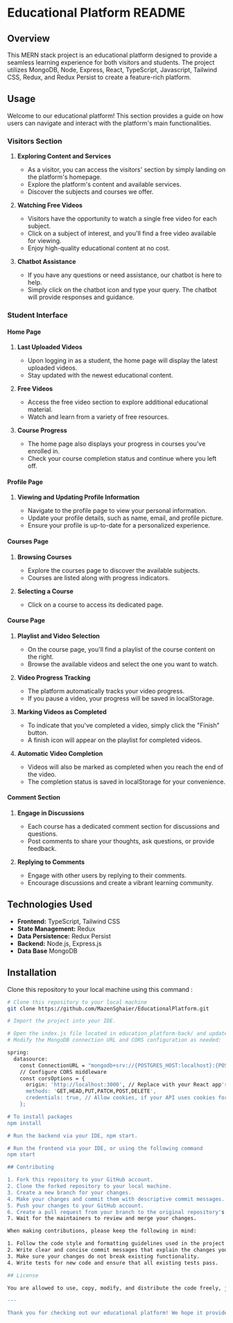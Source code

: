 # Educational Platform README

## Overview

This MERN stack project is an educational platform designed to provide a seamless learning experience for both visitors and students. The project utilizes MongoDB, Node, Express, React, TypeScript, Javascript, Tailwind CSS, Redux, and Redux Persist to create a feature-rich platform.


## Usage

Welcome to our educational platform! This section provides a guide on how users can navigate and interact with the platform's main functionalities.

### Visitors Section

1. **Exploring Content and Services**
   
   - As a visitor, you can access the visitors' section by simply landing on the platform's homepage.
   - Explore the platform's content and available services.
   - Discover the subjects and courses we offer.

2. **Watching Free Videos**

   - Visitors have the opportunity to watch a single free video for each subject.
   - Click on a subject of interest, and you'll find a free video available for viewing.
   - Enjoy high-quality educational content at no cost.

3. **Chatbot Assistance**

   - If you have any questions or need assistance, our chatbot is here to help.
   - Simply click on the chatbot icon and type your query. The chatbot will provide responses and guidance.

### Student Interface

#### Home Page

1. **Last Uploaded Videos**
   
   - Upon logging in as a student, the home page will display the latest uploaded videos.
   - Stay updated with the newest educational content.

2. **Free Videos**

   - Access the free video section to explore additional educational material.
   - Watch and learn from a variety of free resources.

3. **Course Progress**

   - The home page also displays your progress in courses you've enrolled in.
   - Check your course completion status and continue where you left off.

#### Profile Page

1. **Viewing and Updating Profile Information**

   - Navigate to the profile page to view your personal information.
   - Update your profile details, such as name, email, and profile picture.
   - Ensure your profile is up-to-date for a personalized experience.

#### Courses Page

1. **Browsing Courses**

   - Explore the courses page to discover the available subjects.
   - Courses are listed along with progress indicators.

2. **Selecting a Course**

   - Click on a course to access its dedicated page.

#### Course Page

1. **Playlist and Video Selection**

   - On the course page, you'll find a playlist of the course content on the right.
   - Browse the available videos and select the one you want to watch.

2. **Video Progress Tracking**

   - The platform automatically tracks your video progress.
   - If you pause a video, your progress will be saved in localStorage.

3. **Marking Videos as Completed**

   - To indicate that you've completed a video, simply click the "Finish" button.
   - A finish icon will appear on the playlist for completed videos.

4. **Automatic Video Completion**

   - Videos will also be marked as completed when you reach the end of the video.
   - The completion status is saved in localStorage for your convenience.

#### Comment Section

1. **Engage in Discussions**

   - Each course has a dedicated comment section for discussions and questions.
   - Post comments to share your thoughts, ask questions, or provide feedback.

2. **Replying to Comments**

   - Engage with other users by replying to their comments.
   - Encourage discussions and create a vibrant learning community.

## Technologies Used

- **Frontend:** TypeScript, Tailwind CSS
- **State Management:** Redux
- **Data Persistence:** Redux Persist
- **Backend:** Node.js, Express.js
- **Data Base** MongoDB 

## Installation

Clone this repository to your local machine using this command :
```bash
# Clone this repository to your local machine
git clone https://github.com/MazenSghaier/EducationalPlatform.git

# Import the project into your IDE.

# Open the index.js file located in education_platform-back/ and update the database credentials with your own.
# Modify the MongoDB connection URL and CORS configuration as needed:

spring:
  datasource:
    const ConnectionURL = "mongodb+srv://{POSTGRES_HOST:localhost}:{POSTGRES_Password:1234}@firstcluster.v33gplb.mongodb.net/?";
    // Configure CORS middleware
    const corsOptions = {
      origin: 'http://localhost:3000', // Replace with your React app's URL
      methods: 'GET,HEAD,PUT,PATCH,POST,DELETE',
      credentials: true, // Allow cookies, if your API uses cookies for authentication
    };

# To install packages
npm install

# Run the backend via your IDE, npm start.

# Run the frontend via your IDE, or using the following command
npm start

## Contributing

1. Fork this repository to your GitHub account.
2. Clone the forked repository to your local machine.
3. Create a new branch for your changes.
4. Make your changes and commit them with descriptive commit messages.
5. Push your changes to your GitHub account.
6. Create a pull request from your branch to the original repository's main branch.
7. Wait for the maintainers to review and merge your changes.

When making contributions, please keep the following in mind:

1. Follow the code style and formatting guidelines used in the project.
2. Write clear and concise commit messages that explain the changes you made.
3. Make sure your changes do not break existing functionality.
4. Write tests for new code and ensure that all existing tests pass.

## License

You are allowed to use, copy, modify, and distribute the code freely, just don't create a bomb or something like that xD

---

Thank you for checking out our educational platform! We hope it provides an enriching learning experience for all users.
